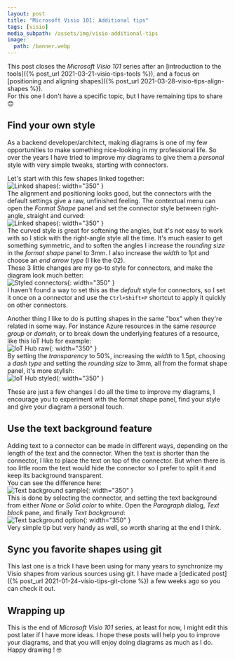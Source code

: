 ```yaml
---
layout: post
title: "Microsoft Visio 101: Additional tips"
tags: [visio]
media_subpath: /assets/img/visio-additional-tips
image: 
  path: /banner.webp
---
```


This post closes the *Microsoft Visio 101* series after an [introduction to the tools]({% post_url 2021-03-21-visio-tips-tools %}), and a focus on [positioning and aligning shapes]({% post_url 2021-03-28-visio-tips-align-shapes %}).  
For this one I don't have a specific topic, but I have remaining tips to share 😊


## Find your own style

As a backend developer/architect, making diagrams is one of my few opportunities to make something nice-looking in my professional life. So over the years I have tried to improve my diagrams to give them a *personal* style with very simple tweaks, starting with connectors.  

Let's start with this few shapes linked together:  
![Linked shapes](/01-linked-shapes.webp){: width="350" }  
The alignment and positioning looks good, but the connectors with the default settings give a raw, unfinished feeling. The contextual menu can open the *Format Shape* panel and set the connector style between right-angle, straight and curved:  
![Linked shapes](/02-contextual-menu.webp){: width="350" }  
The curved style is great for softening the angles, but it's not easy to work with so I stick with the right-angle style all the time. It's much easier to get something symmetric, and to soften the angles I increase the *rounding size* in the *format shape* panel to 3mm. I also increase the *width* to 1pt and choose an *end arrow type* (I like the 02).  
These 3 little changes are my go-to style for connectors, and make the diagram look much better:  
![Styled connectors](/03-connector-style.webp){: width="350" }  
I haven't found a way to set this as the *default* style for connectors, so I set it once on a connector and use the `Ctrl+Shift+P` shortcut to apply it quickly on other connectors.  

Another thing I like to do is putting shapes in the same "box" when they're related in some way. For instance Azure resources in the same *resource group* or *domain*, or to break down the underlying features of a resource, like this IoT Hub for example:  
![IoT Hub raw](/04-iot-hub-raw.webp){: width="350" }  
By setting the *transparency* to 50%, increasing the *width* to 1.5pt, choosing a *dash type* and setting the *rounding size* to 3mm, all from the format shape panel, it's more stylish:  
![IoT Hub styled](/05-iot-hub-styled.webp){: width="350" }  

These are just a few changes I do all the time to improve my diagrams, I encourage you to experiment with the format shape panel, find your style and give your diagram a personal touch.


## Use the text background feature

Adding text to a connector can be made in different ways, depending on the length of the text and the connector. When the text is shorter than the connector, I like to place the text on top of the connector. But when there is too little room the text would hide the connector so I prefer to split it and keep its background transparent.  
You can see the difference here:  
![Text background sample](/06-text-background.webp){: width="350" }  
This is done by selecting the connector, and setting the text background from either *None* or *Solid color* to white. Open the *Paragraph* dialog, *Text block* pane, and finally *Text background*:  
![Text background option](/07-text-background-dialog.webp){: width="350" }  
Very simple tip but very handy as well, so worth sharing at the end I think.


## Sync you favorite shapes using git

This last one is a trick I have been using for many years to synchronize my Visio shapes from various sources using git. I have made a [dedicated post]({% post_url 2021-01-24-visio-tips-git-clone %}) a few weeks ago so you can check it out.  


## Wrapping up

This is the end of *Microsoft Visio 101* series, at least for now, I might edit this post later if I have more ideas. I hope these posts will help you to improve your diagrams, and that you will enjoy doing diagrams as much as I do.  
Happy drawing ! 🤓